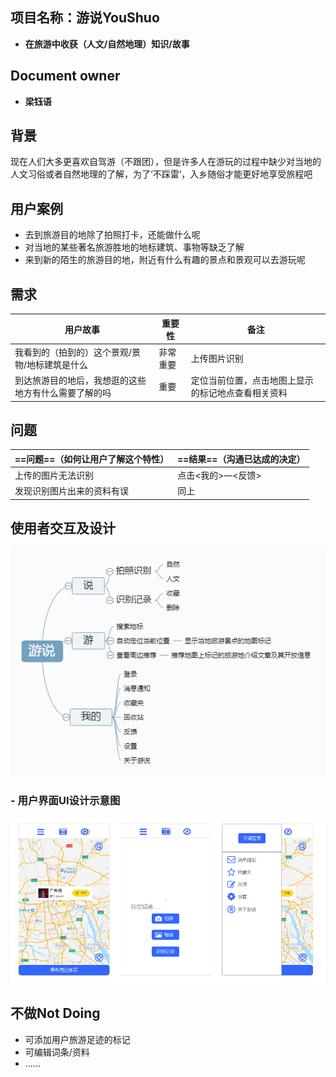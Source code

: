 ## 项目名称：游说YouShuo
- **在旅游中收获（人文/自然地理）知识/故事**

## Document owner
- **梁钰语**

## 背景
现在人们大多更喜欢自驾游（不跟团），但是许多人在游玩的过程中缺少对当地的人文习俗或者自然地理的了解，为了‘不踩雷’，入乡随俗才能更好地享受旅程吧

## 用户案例
- 去到旅游目的地除了拍照打卡，还能做什么呢
- 对当地的某些著名旅游胜地的地标建筑、事物等缺乏了解
- 来到新的陌生的旅游目的地，附近有什么有趣的景点和景观可以去游玩呢

## 需求
用户故事 |  重要性  | 备注
---|---|---
 我看到的（拍到的）这个景观/景物/地标建筑是什么|非常重要| 上传图片识别
 到达旅游目的地后，我想逛的这些地方有什么需要了解的吗|重要|定位当前位置，点击地图上显示的标记地点查看相关资料
 
## 问题

==问题==（如何让用户了解这个特性） | ==结果==（沟通已达成的决定）
---|---
上传的图片无法识别 | 点击<我的>—<反馈>
发现识别图片出来的资料有误 | 同上

## 使用者交互及设计
![image](https://github.com/yuyu12138/API_ML_AI/blob/master/image/youshuo_lct.png)

### - 用户界面UI设计示意图
![image](https://github.com/yuyu12138/API_ML_AI/blob/master/image/index.png)

## 不做Not Doing
- 可添加用户旅游足迹的标记
- 可编辑词条/资料
- ......


